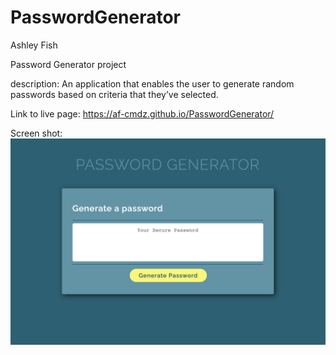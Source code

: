 # PasswordGenerator

Ashley Fish

Password Generator project 

description: 
An application that enables the user to generate random passwords based on criteria that they’ve selected.

Link to live page: https://af-cmdz.github.io/PasswordGenerator/


Screen shot:
![password generator screen shot](assets/images/screen-shot.png "Password Generator")